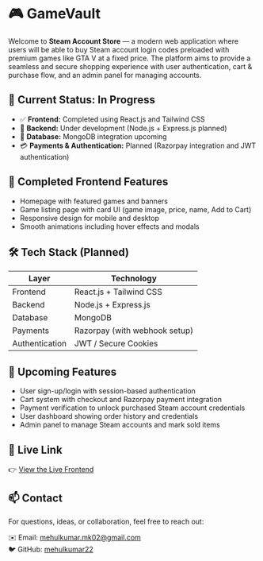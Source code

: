 # 🎮 GameVault

Welcome to **Steam Account Store** — a modern web application where users will be able to buy Steam account login codes preloaded with premium games like GTA V at a fixed price. The platform aims to provide a seamless and secure shopping experience with user authentication, cart & purchase flow, and an admin panel for managing accounts.

## 🚀 Current Status: In Progress

* ✅ **Frontend:** Completed using React.js and Tailwind CSS
* 🔧 **Backend:** Under development (Node.js + Express.js planned)
* 💾 **Database:** MongoDB integration upcoming
* 💳 **Payments & Authentication:** Planned (Razorpay integration and JWT authentication)

## 🎨 Completed Frontend Features

* Homepage with featured games and banners
* Game listing page with card UI (game image, price, name, Add to Cart)
* Responsive design for mobile and desktop
* Smooth animations including hover effects and modals

## 🛠️ Tech Stack (Planned)

| Layer          | Technology                    |
| -------------- | ----------------------------- |
| Frontend       | React.js + Tailwind CSS       |
| Backend        | Node.js + Express.js          |
| Database       | MongoDB                       |
| Payments       | Razorpay (with webhook setup) |
| Authentication | JWT / Secure Cookies          |

## 🔐 Upcoming Features

* User sign-up/login with session-based authentication
* Cart system with checkout and Razorpay payment integration
* Payment verification to unlock purchased Steam account credentials
* User dashboard showing order history and credentials
* Admin panel to manage Steam accounts and mark sold items

## 🔗 Live Link

👉 [View the Live Frontend](https://game-vault-tan.vercel.app/)

## 📫 Contact

For questions, ideas, or collaboration, feel free to reach out:

✉️ Email: [mehulkumar.mk02@gmail.com](mailto:mehulkumar.mk02@gmail.com)  
🐦 GitHub: [mehulkumar22](https://github.com/mehulkumar22)
